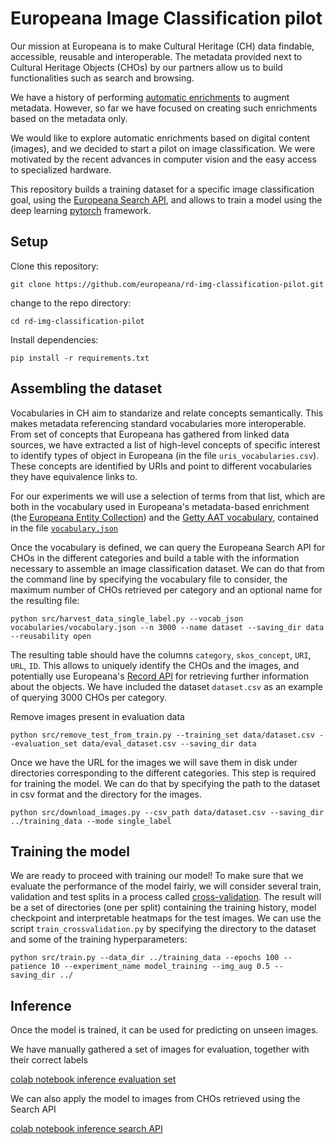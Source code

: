 # Europeana Image Classification pilot

Our mission at Europeana is to make Cultural Heritage (CH) data findable, accessible, reusable and interoperable. The metadata provided next to Cultural Heritage Objects (CHOs) by our partners allow us to build functionalities such as search and browsing. 

We have a history of performing [automatic enrichments](https://pro.europeana.eu/page/europeana-semantic-enrichment#automatic-semantic-enrichment) to augment metadata. However, so far we have focused on creating such enrichments based on the metadata only.

We would like to explore automatic enrichments based on digital content (images), and we decided to start a pilot on image classification. We were motivated by the recent advances in computer vision and the easy access to specialized hardware. 

This repository builds a training dataset for a specific image classification goal, using the [Europeana Search API](https://pro.europeana.eu/page/search), and allows to train a model using the deep learning [pytorch](https://pytorch.org/) framework.

## Setup

Clone this repository:

`git clone https://github.com/europeana/rd-img-classification-pilot.git`

change to the repo directory:

`cd rd-img-classification-pilot`

Install dependencies:

`pip install -r requirements.txt`


## Assembling the dataset

Vocabularies in CH aim to standarize and relate concepts semantically. This makes metadata referencing standard vocabularies more interoperable. From set of concepts that Europeana has gathered from linked data sources, we have extracted a list of high-level concepts of specific interest to identify types of object in Europeana (in the file `uris_vocabularies.csv`). These concepts are identified by URIs and point to different vocabularies they have equivalence links to.

For our experiments we will use a selection of terms from that list, which are both in the vocabulary used in Europeana's metadata-based enrichment (the [Europeana Entity Collection](https://pro.europeana.eu/page/entity#entity-collection)) and the [Getty AAT vocabulary](https://www.getty.edu/research/tools/vocabularies/aat/), contained in the file [`vocabulary.json`](https://github.com/europeana/rd-img-classification-pilot/blob/main/vocabulary.json)

Once the vocabulary is defined, we can query the Europeana Search API for CHOs in the different categories and build a table with the information necessary to assemble an image classification dataset. We can do that from the command line by specifying the vocabulary file to consider, the maximum number of CHOs retrieved per category and an optional name for the resulting file:

`python src/harvest_data_single_label.py --vocab_json vocabularies/vocabulary.json --n 3000 --name dataset --saving_dir data --reusability open`

The resulting table should have the columns `category`, `skos_concept`, `URI`, `URL`, `ID`. This allows to uniquely identify the CHOs and the images, and potentially use Europeana's [Record API](https://pro.europeana.eu/page/record) for retrieving further information about the objects. We have included the dataset `dataset.csv` as an example of querying 3000 CHOs per category.

Remove images present in evaluation data

`python src/remove_test_from_train.py --training_set data/dataset.csv --evaluation_set data/eval_dataset.csv --saving_dir data`

Once we have the URL for the images we will save them in disk under directories corresponding to the different categories. This step is required for training the model. We can do that by specifying the path to the dataset in csv format and the directory for the images.

`python src/download_images.py --csv_path data/dataset.csv --saving_dir ../training_data --mode single_label`


## Training the model

We are ready to proceed with training our model! To make sure that we evaluate the performance of the model fairly, we will consider several train, validation and test splits in a process called [cross-validation](https://en.wikipedia.org/wiki/Cross-validation_(statistics)). The result will be a set of directories (one per split) containing the training history, model checkpoint and interpretable heatmaps for the test images. We can use the script `train_crossvalidation.py` by specifying the directory to the dataset and some of the training hyperparameters:

`python src/train.py --data_dir ../training_data --epochs 100 --patience 10 --experiment_name model_training --img_aug 0.5 --saving_dir ../ `


## Inference

Once the model is trained, it can be used for predicting on unseen images.

We have manually gathered a set of images for evaluation, together with their correct labels

[colab notebook inference evaluation set](https://colab.research.google.com/drive/1Ma8O1hWhUNRlrJBDZO4Rhwzg4MlAVAFa?usp=sharing#offline=true&sandboxMode=true)

We can also apply the model to images from CHOs retrieved using the Search API

[colab notebook inference search API](https://colab.research.google.com/drive/1B3S_DYQ6UtCYGaScygcf_BZa0Ifml4SR?usp=sharing#offline=true&sandboxMode=true)








